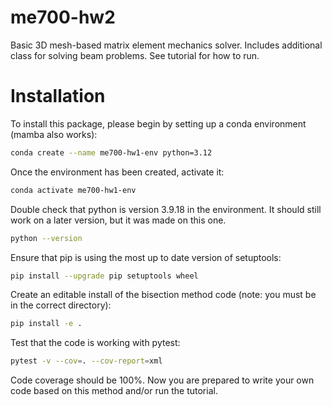 # me700-hw2
Basic 3D mesh-based matrix element mechanics solver. Includes additional class for solving beam problems. See tutorial for how to run.

# Installation

To install this package, please begin by setting up a conda environment (mamba also works):
```bash
conda create --name me700-hw1-env python=3.12
```
Once the environment has been created, activate it:

```bash
conda activate me700-hw1-env
```
Double check that python is version 3.9.18 in the environment. It should still work on a later version, but it was made on this one.
```bash
python --version
```
Ensure that pip is using the most up to date version of setuptools:
```bash
pip install --upgrade pip setuptools wheel
```
Create an editable install of the bisection method code (note: you must be in the correct directory):
```bash
pip install -e .
```
Test that the code is working with pytest:
```bash
pytest -v --cov=. --cov-report=xml
```
Code coverage should be 100%. Now you are prepared to write your own code based on this method and/or run the tutorial.

